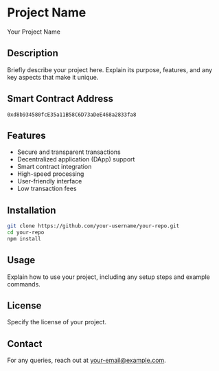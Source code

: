 # Project Name

Your Project Name

## Description

Briefly describe your project here. Explain its purpose, features, and any key aspects that make it unique.

## Smart Contract Address

```
0xd8b934580fcE35a11B58C6D73aDeE468a2833fa8
```

## Features

- Secure and transparent transactions
- Decentralized application (DApp) support
- Smart contract integration
- High-speed processing
- User-friendly interface
- Low transaction fees

## Installation

```sh
git clone https://github.com/your-username/your-repo.git
cd your-repo
npm install
```

## Usage

Explain how to use your project, including any setup steps and example commands.

## License

Specify the license of your project.

## Contact

For any queries, reach out at [your-email@example.com](mailto:your-email@example.com).
